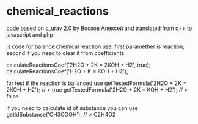 # chemical_reactions
code based on c_urav 2.0 by Восков Алексей and translated from c++ to javascript and php

js code for balance chemical reaction use:
first paramether is reaction, second if you need to clear it from coefficients

calculateReactionsCoef('2H2O + 2K = 2KOH + H2', true);
calculateReactionsCoef('H2O + K = KOH + H2');


for test if the reaction is ballanced use
getTestedFormula('2H2O + 2K = 2KOH + H2'); // > true
getTestedFormula('2H2O + 2K = KOH + H2'); // > false


if you need to calculate id of substance you can use
getIdSubstanse('CH3COOH'); // > C2H4O2
